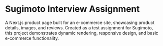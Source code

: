 # Sugimoto Interview Assignment

A Next.js product page built for an e-commerce site, showcasing product details, images, and reviews. Created as a test assignment for Sugimoto, this project demonstrates dynamic rendering, responsive design, and basic e-commerce functionality.
